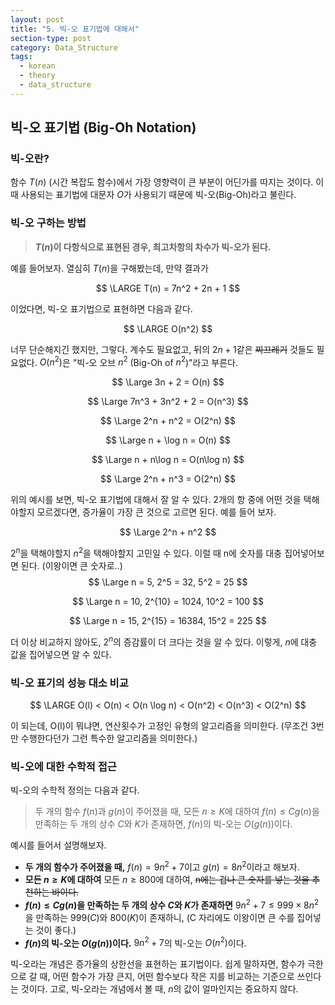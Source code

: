```yaml
---
layout: post
title: "5. 빅-오 표기법에 대해서"
section-type: post
category: Data_Structure
tags:
  - korean
  - theory
  - data_structure
---
```


## 빅-오 표기법 (Big-Oh Notation)

### 빅-오란?

함수 $T(n)$ (시간 복잡도 함수)에서 가장 영향력이 큰 부분이 어딘가를 따지는 것이다. 이때 사용되는 표기법에 대문자 $O$가 사용되기 때문에 빅-오(Big-Oh)라고 불린다.

### 빅-오 구하는 방법

> **$T(n)$이 다항식으로 표현된 경우, 최고차항의 차수가 빅-오가 된다.**

예를 들어보자. 열심히 $T(n)$을 구해봤는데, 만약 결과가

$$
\LARGE T(n) = 7n^2 + 2n + 1
$$

이었다면, 빅-오 표기법으로 표현하면 다음과 같다.

$$
\LARGE O(n^2)
$$

너무 단순해지긴 했지만, 그렇다. 계수도 필요없고, 뒤의 $2n + 1$같은 ~~찌끄레기~~ 것들도 필요없다. $O(n^2)$은 "빅-오 오브 $n^2$ (Big-Oh of $n^2$)"라고 부른다.

$$
\Large 3n + 2 = O(n)
$$

$$
\Large 7n^3 + 3n^2 + 2 = O(n^3)
$$

$$
\Large 2^n + n^2 = O(2^n)
$$

$$
\Large n + \log n = O(n)
$$

$$
\Large n + n\log n = O(n\log n)
$$

$$
\Large 2^n + n^3 = O(2^n)
$$

위의 예시를 보면, 빅-오 표기법에 대해서 잘 알 수 있다. 2개의 항 중에 어떤 것을 택해야할지 모르겠다면, 증가율이 가장 큰 것으로 고르면 된다. 예를 들어 보자.

$$
\Large 2^n + n^2
$$

$2^n$을 택해야할지 $n^2$을 택해야할지 고민일 수 있다. 이럴 때 n에 숫자를 대충 집어넣어보면 된다. (이왕이면 큰 숫자로..)
$$
\Large n = 5, 2^5 = 32, 5^2 = 25
$$

$$
\Large n = 10, 2^{10} = 1024, 10^2 = 100
$$

$$
\Large n = 15, 2^{15} = 16384, 15^2 = 225
$$

더 이상 비교하지 않아도, $2^n$의 증감률이 더 크다는 것을 알 수 있다. 이렇게, $n$에 대충 값을 집어넣으면 알 수 있다.

### 빅-오 표기의 성능 대소 비교

$$
\LARGE O(l) < O(n) < O(n \log n) < O(n^2) < O(n^3) < O(2^n)
$$ 

이 되는데, O(l)이 뭐냐면, 연산횟수가 고정인 유형의 알고리즘을 의미한다. (무조건 3번만 수행한다던가 그런 특수한 알고리즘을 의미한다.)

### 빅-오에 대한 수학적 접근

빅-오의 수학적 정의는 다음과 같다.

> 두 개의 함수 $f(n)$과 $g(n)$이 주어졌을 때, 모든 $n \ge K$에 대하여 $f(n) \le Cg(n)$을 만족하는 두 개의 상수 $C$와 $K$가 존재하면, $f(n)$의 빅-오는 $O(g(n))$이다.

예시를 들어서 설명해보자.
- **두 개의 함수가 주어졌을 때,**
$f(n) = 9n^2 + 7$이고 $g(n) = 8n^2$이라고 해보자.
- **모든 $n \ge K$에 대하여**
모든 $n \ge 800$에 대하여, ~~n에는 겁나 큰 숫자를 넣는 것을 추천하는 바이다.~~
- **$f(n) \le Cg(n)$을 만족하는 두 개의 상수 $C$와 $K$가 존재하면**
$9n^2 + 7 \le 999 \times 8n^2$을 만족하는 999($C$)와 800($K$)이 존재하니, (C 자리에도 이왕이면 큰 수를 집어넣는 것이 좋다.)
- **$f(n)$의 빅-오는 $O(g(n))$이다.**
$9n^2 + 7$의 빅-오는 $O(n^2)$이다.

빅-오라는 개념은 증가율의 상한선을 표현하는 표기법이다. 쉽게 말하자면, 함수가 극한으로 갈 때, 어떤 함수가 가장 큰지, 어떤 함수보다 작은 지를 비교하는 기준으로 쓰인다는 것이다. 고로, 빅-오라는 개념에서 볼 때, $n$의 값이 얼마인지는 중요하지 않다.
